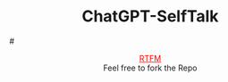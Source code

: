 # <div style="text-align:center">ChatGPT-SelfTalk</div>

#<div style="color:red; text-decoration:underline; text-align:center"> <a style="color:red; text-decoration:underline" href="https://platform.openai.com/docs/guides/chat">RTFM</a> </div> <div style="text-align:center">Feel free to fork the Repo</div>
